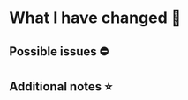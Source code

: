 # What I have changed 📝
<!--Put in here anything you have changed, perhaps in bullet points.
E.g.
 - ⭐ Increased efficiency of Class.function() method
 - ✅ Added function() method to Class

Please make sure that you have contributed more than just a few lines
or a bit of formating.-->

## Possible issues ⛔

## Additional notes ⭐

